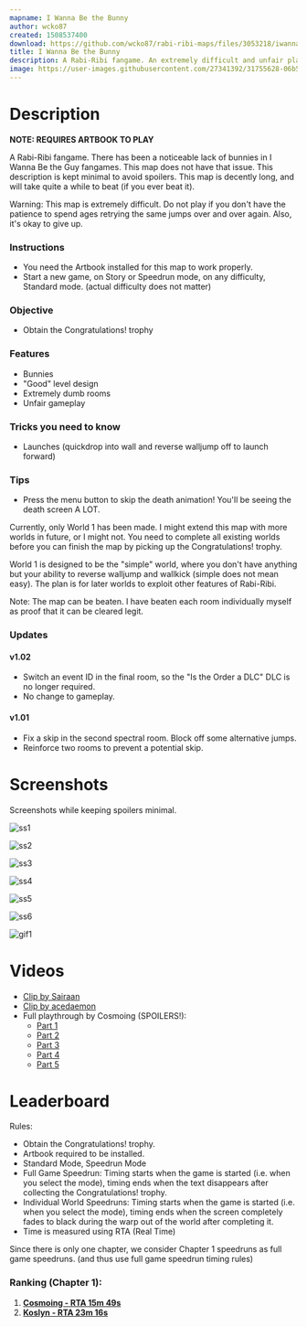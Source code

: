 ```yaml
---
mapname: I Wanna Be the Bunny
author: wcko87
created: 1508537400
download: https://github.com/wcko87/rabi-ribi-maps/files/3053218/iwannabethebunny_v1_02.zip
title: I Wanna Be the Bunny
description: A Rabi-Ribi fangame. An extremely difficult and unfair platforming challenge map.
image: https://user-images.githubusercontent.com/27341392/31755628-06b5cb26-b4d2-11e7-8330-fdc2b1a43312.png
---
```


# Description

**NOTE: REQUIRES ARTBOOK TO PLAY**

A Rabi-Ribi fangame. There has been a noticeable lack of bunnies in I Wanna Be the Guy fangames. This map does not have that issue.
This description is kept minimal to avoid spoilers. This map is decently long, and will take quite a while to beat (if you ever beat it).

Warning: This map is extremely difficult. Do not play if you don't have the patience to spend ages retrying the same jumps over and over again. Also, it's okay to give up.

### Instructions
- You need the Artbook installed for this map to work properly.
- Start a new game, on Story or Speedrun mode, on any difficulty, Standard mode. (actual difficulty does not matter)

### Objective
- Obtain the Congratulations! trophy

### Features
- Bunnies
- "Good" level design
- Extremely dumb rooms
- Unfair gameplay

### Tricks you need to know
- Launches (quickdrop into wall and reverse walljump off to launch forward)

### Tips
- Press the menu button to skip the death animation! You'll be seeing the death screen A LOT.

Currently, only World 1 has been made. I might extend this map with more worlds in future, or I might not. You need to complete all existing worlds before you can finish the map by picking up the Congratulations! trophy.

World 1 is designed to be the "simple" world, where you don't have anything but your ability to reverse walljump and wallkick (simple does not mean easy). The plan is for later worlds to exploit other features of Rabi-Ribi.

Note: The map can be beaten. I have beaten each room individually myself as proof that it can be cleared legit.

### Updates

#### v1.02
- Switch an event ID in the final room, so the "Is the Order a DLC" DLC is no longer required.
- No change to gameplay.

#### v1.01
- Fix a skip in the second spectral room. Block off some alternative jumps.
- Reinforce two rooms to prevent a potential skip.

# Screenshots
Screenshots while keeping spoilers minimal.

![ss1](https://user-images.githubusercontent.com/27341392/31755631-073fb5f2-b4d2-11e7-865c-db2b1685157c.png)

![ss2](https://user-images.githubusercontent.com/27341392/31755629-06e1f804-b4d2-11e7-9ba2-e17a965358ce.png)

![ss3](https://user-images.githubusercontent.com/27341392/31755632-076d58fe-b4d2-11e7-85e2-3789dbc264a1.png)

![ss4](https://user-images.githubusercontent.com/27341392/31755625-062db614-b4d2-11e7-9779-80d7065652fa.png)

![ss5](https://user-images.githubusercontent.com/27341392/31755628-06b5cb26-b4d2-11e7-8330-fdc2b1a43312.png)

![ss6](https://user-images.githubusercontent.com/27341392/31755630-070e10ec-b4d2-11e7-9bdb-20f696b89749.png)

![gif1](https://user-images.githubusercontent.com/27341392/31823649-5e2f1aa2-b5df-11e7-91d9-ac2098033165.gif)

# Videos
- [Clip by Sairaan](https://www.youtube.com/watch?v=SL7ahcb6q9Q)
- [Clip by acedaemon](https://www.youtube.com/watch?v=MCgtGiOMkaE)
- Full playthrough by Cosmoing (SPOILERS!):
  - [Part 1](https://www.youtube.com/watch?v=G7PjLimapBk)
  - [Part 2](https://www.youtube.com/watch?v=Uk2MA7PN9w4)
  - [Part 3](https://www.youtube.com/watch?v=hpBCtS-HJ_I)
  - [Part 4](https://www.youtube.com/watch?v=wbf4-Gna9CM)
  - [Part 5](https://www.youtube.com/watch?v=iKGHcSVL_f0)


# Leaderboard
Rules:
* Obtain the Congratulations! trophy.
* Artbook required to be installed.
* Standard Mode, Speedrun Mode
* Full Game Speedrun: Timing starts when the game is started (i.e. when you select the mode), timing ends when the text disappears after collecting the Congratulations! trophy.
* Individual World Speedruns: Timing starts when the game is started (i.e. when you select the mode), timing ends when the screen completely fades to black during the warp out of the world after completing it.
* Time is measured using RTA (Real Time)

Since there is only one chapter, we consider Chapter 1 speedruns as full game speedruns. (and thus use full game speedrun timing rules)

### Ranking (Chapter 1):
1. [**Cosmoing - RTA 15m 49s**](https://youtu.be/OCM8SoIwXNs)
2. [**Koslyn - RTA 23m 16s**](https://youtu.be/cl6t878DvU8)
